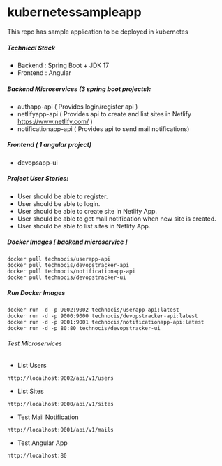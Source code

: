 # kubernetessampleapp
This repo has sample application to be deployed in kubernetes

##### Technical Stack
* Backend : Spring Boot + JDK 17
* Frontend : Angular 

##### Backend  Microservices (3 spring boot projects):
* authapp-api ( Provides login/register api )
* netlifyapp-api ( Provides api to create and list sites in Netlify https://www.netlify.com/ )
* notificationapp-api ( Provides api to send mail notifications)

##### Frontend ( 1 angular project)
* devopsapp-ui 

##### Project User Stories:
* User should be able to register.
* User should be able to login.
* User should be able to create site in Netlify App. 
* User should be able to get mail notification when new site is created.
* User should be able to list sites in Netlify App.


##### Docker Images [ backend microservice ]

```
docker pull technocis/userapp-api
docker pull technocis/devopstracker-api
docker pull technocis/notificationapp-api
docker pull technocis/devopstracker-ui
```

##### Run Docker Images
```
docker run -d -p 9002:9002 technocis/userapp-api:latest
docker run -d -p 9000:9000 technocis/devopstracker-api:latest
docker run -d -p 9001:9001 technocis/notificationapp-api:latest
docker run -d -p 80:80 technocis/devopstracker-ui
```

###### Test Microservices 
* List Users
```
http://localhost:9002/api/v1/users
```

* List Sites
```
http://localhost:9000/api/v1/sites
```


* Test Mail Notification
```
http://localhost:9001/api/v1/mails
```

* Test Angular App
```
http://localhost:80
```
